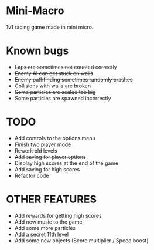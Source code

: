 # Mini-Macro
1v1 racing game made in mini micro.

# Known bugs

- ~~Laps are sometimes not counted correctly~~
- ~~Enemy AI can get stuck on walls~~
- ~~Enemy pathfinding sometimes randomly crashes~~
- Collisions with walls are broken
- ~~Some particles are scaled too big~~
- Some particles are spawned incorrectly

# TODO

- Add controls to the options menu
- Finish two player mode
- ~~Rework old levels~~
- ~~Add saving for player options~~
- Display high scores at the end of the game
- Add saving for high scores
- Refactor code

# OTHER FEATURES

- Add rewards for getting high scores
- Add new music to the game
- Add some more particles
- Add a secret 11th level
- Add some new objects (Score multiplier / Speed boost)
  
